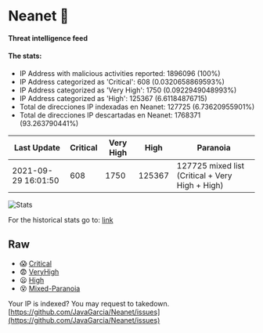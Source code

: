 # Neanet :hocho:
#### Threat intelligence feed
#### The stats:

- IP Address with malicious activities reported: 1896096 (100%)
- IP Address categorized as 'Critical':  608 (0.0320658869593%)
- IP Address categorized as 'Very High':  1750 (0.0922949048993%)
- IP Address categorized as 'High':  125367 (6.61184876715)
- Total de direcciones IP indexadas en Neanet:  127725 (6.73620955901%)
- Total de direcciones IP descartadas en Neanet:  1768371 (93.263790441%)

| Last Update | Critical | Very High | High | Paranoia |
| --- | --- | --- | --- | --- |
| 2021-09-29 16:01:50 | 608 | 1750 | 125367 | 127725 mixed list (Critical + Very High + High)|

![Stats](https://docs.google.com/spreadsheets/d/e/2PACX-1vSnaNMIXVabIpDJjufMlzH7poXnshF3mgd8Is1g9ytUEzVsP5my4Trn8f-xkoLLQ38xpL3HtmUexLo6/pubchart?oid=501124687&format=image)

For the historical stats go to: [link](/stats.csv)
## Raw
- :scream: [Critical](https://raw.githubusercontent.com/JavaGarcia/Neanet/master/blacklists/neanet_critical.txt)
- :fearful: [VeryHigh](https://raw.githubusercontent.com/JavaGarcia/Neanet/master/blacklists/neanet_veryHigh.txtt)
- :frowning: [High](https://raw.githubusercontent.com/JavaGarcia/Neanet/master/blacklists/neanet_high.txt)
- :dizzy_face: [Mixed-Paranoia](https://raw.githubusercontent.com/JavaGarcia/Neanet/master/blacklists/neanet_all.txt)


Your IP is indexed? You may request to takedown. [https://github.com/JavaGarcia/Neanet/issues](https://github.com/JavaGarcia/Neanet/issues)























































































































































































































































































































































































































































































































































































































































































































































































































































































































































































































































































































































































































































































































































































































































































































































































































































































































































































































































































































































































































































































































































































































































































































































































































































































































































































































































































































































































































































































































































































































































































































































































































































































































































































































































































































































































































































































































































































































































































































































































































































































































































































































































































































































































































































































































































































































































































































































































































































































































































































































































































































































































































































































































































































































































































































































































































































































































































































































































































































































































































































































































































































































































































































































































































































































































































































































































































































































































































































































































































































































































































































































































































































































































































































































































































































































































































































































































































































































































































































































































































































































































































































































































































































































































































































































































































































































































































































































































































































































































































































































































































































































































































































































































